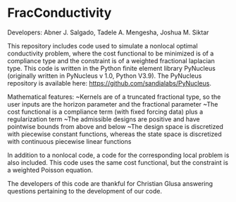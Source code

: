 # FracConductivity
Developers: Abner J. Salgado, Tadele A. Mengesha, Joshua M. Siktar

This repository includes code used to simulate a nonlocal optimal conductivity problem, where the cost functional to be minimized is of a compliance type and the constraint is of a weighted fractional laplacian type. This code is written in the Python finite element library PyNucleus (originally written in PyNucleus v 1.0, Python V3.9). The PyNucleus repository is available here: https://github.com/sandialabs/PyNucleus.

Mathematical features:
~Kernels are of a truncated fractional type, so the user inputs are the horizon parameter and the fractional parameter 
~The cost functional is a compliance term (with fixed forcing data) plus a regularization term
~The admissible designs are positive and have pointwise bounds from above and below
~The design space is discretized with piecewise constant functions, whereas the state space is discretized with continuous piecewise linear functions

In addition to a nonlocal code, a code for the corresponding local problem is also included. This code uses the same cost functional, but the constraint is a weighted Poisson equation.

The developers of this code are thankful for Christian Glusa answering questions pertaining to the development of our code.
